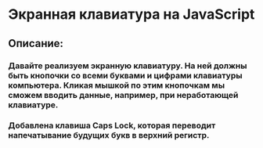 # Экранная клавиатура на JavaScript
## Описание:
### Давайте реализуем экранную клавиатуру. На ней должны быть кнопочки со всеми буквами и цифрами клавиатуры компьютера. Кликая мышкой по этим кнопочкам мы сможем вводить данные, например, при неработающей клавиатуре.

### Добавлена клавиша Caps Lock, которая переводит напечатывание будущих букв в верхний регистр.
